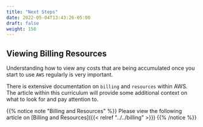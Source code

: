 ```yaml
---
title: "Next Steps"
date: 2022-05-04T13:43:26-05:00
draft: false
weight: 150
---
```


## Viewing Billing Resources

Understanding how to view any costs that are being accumulated once you start to use `AWS` regularly is very important.

There is extensive documentation on `billing` and `resources` within AWS. The article within this curriculum will provide some additional context on what to look for and pay attention to.

{{% notice note "Billing and Resources" %}}
Please view the following article on [Billing and Resources]({{< relref "../../billing" >}})
{{% /notice %}}
